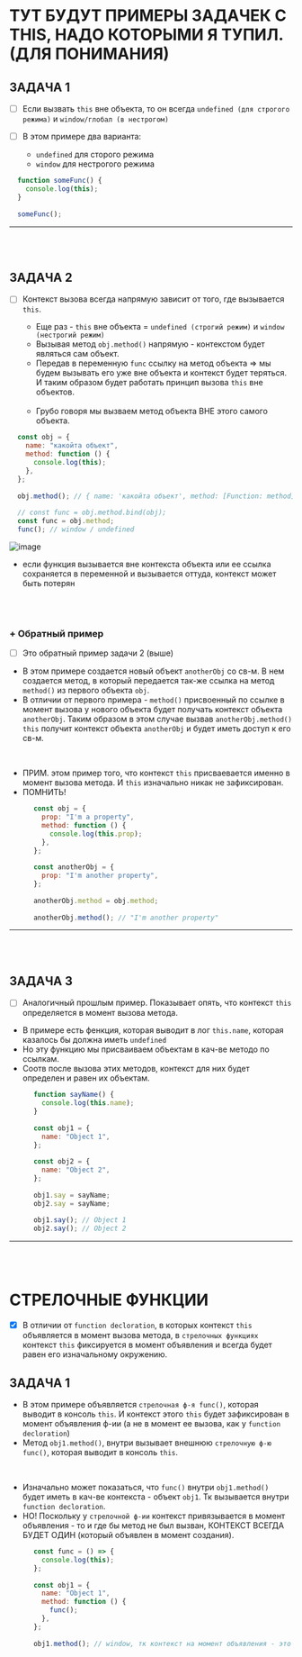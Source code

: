 # ТУТ БУДУТ ПРИМЕРЫ ЗАДАЧЕК С THIS, НАДО КОТОРЫМИ Я ТУПИЛ. (ДЛЯ ПОНИМАНИЯ)

<h2>ЗАДАЧА 1</h2>

- [ ] Если вызвать `this` вне объекта, то он всегда `undefined (для строгого режима)` и `window/глобал (в нестрогом)`
      
- [ ] В этом примере два варианта:
      
    + `undefined` для сторого режима
    + `window` для нестрогого режима

```javascript
  function someFunc() {
    console.log(this);
  }
  
  someFunc();
```

<hr>
<br>
<br>

<h2>ЗАДАЧА 2</h2>

- [ ] Контекст вызова всегда напрямую зависит от того, где вызывается `this`.

  + Еще раз - `this` вне объекта = `undefined (строгий режим)` и `window (нестрогий режим)`
  + Вызывая метод `obj.method()` напрямую - контекстом будет являться сам объект.
  + Передав в переменную `func` ссылку на метод объекта => мы будем вызывать его уже вне объекта и контекст будет теряться. И таким образом будет работать принцип вызова `this` вне объектов.
     
  <br>

  + Грубо говоря мы вызваем метод объекта ВНЕ этого самого объекта.

```javascript
  const obj = {
    name: "какойта объект",
    method: function () {
      console.log(this);
    },
  };
  
  obj.method(); // { name: 'какойта объект', method: [Function: method] }
  
  // const func = obj.method.bind(obj);
  const func = obj.method;
  func(); // window / undefined
```

![image](https://github.com/acidshotgun/learn-js-vanilla/assets/117285472/5da55ce4-571e-4ff3-ba06-d9e3afe09466)

+ если функция вызывается вне контекста объекта или ее ссылка сохраняется в переменной и вызывается оттуда, контекст может быть потерян

<br>
<br>

<h3>+ Обратный пример</h3>

- [ ] Это обратный пример задачи 2 (выше)

 + В этом примере создается новый объект `anotherObj` со св-м. В нем создается метод, в который передается так-же ссылка на метод `method()` из первого объекта `obj`.
 + В отличии от первого примера - `method()` присвоенный по ссылке в момент вызова у нового объекта будет получать контекст объекта `anotherObj`. Таким образом в этом случае вызвав `anotherObj.method()` `this` получит контекст объекта `anotherObj` и будет иметь доступ к его св-м.

 <br>

 + ПРИМ. этом пример того, что контекст `this` присваевается именно в момент вызова метода. И `this` изначально никак не зафиксирован.
 + ПОМНИТЬ!

```javascript
      const obj = {
        prop: "I'm a property",
        method: function () {
          console.log(this.prop);
        },
      };
      
      const anotherObj = {
        prop: "I'm another property",
      };
      
      anotherObj.method = obj.method;
      
      anotherObj.method(); // "I'm another property"

```

<hr>
<br>
<br>

<h2>ЗАДАЧА 3</h2>

- [ ] Аналогичный прошлым пример. Показывает опять, что контекст `this` определяется в момент вызова метода.

+ В примере есть фенкция, которая выводит в лог `this.name`, которая казалось бы должна иметь `undefined`
+ Но эту функцию мы присваиваем объектам в кач-ве методо по ссылкам.
+ Соотв после вызова этих методов, контекст для них будет определен и равен их объектам.

```javascript
      function sayName() {
        console.log(this.name);
      }
      
      const obj1 = {
        name: "Object 1",
      };
      
      const obj2 = {
        name: "Object 2",
      };
      
      obj1.say = sayName;
      obj2.say = sayName;
      
      obj1.say(); // Object 1
      obj2.say(); // Object 2
```

<hr>
<br>
<br>

# СТРЕЛОЧНЫЕ ФУНКЦИИ

- [x] В отличии от `function decloration`, в которых контекст `this` объявляется в момент вызова метода, в `стрелочных функциях` контекст `this` фиксируется в момент объявления и всегда будет равен его изначальному окружению.

<h2>ЗАДАЧА 1</h2>

+ В этом примере объявляется `стрелочная ф-я func()`, которая выводит в консоль `this`. И контекст этого `this` будет зафиксирован в момент объявления ф-ии (а не в момент ее вызова, как у `function decloration`)
+ Метод `obj1.method()`, внутри вызывает внешнюю `стрелочную ф-ю func()`, которая выводит в консоль `this`.

<br>

+ Изначально может показаться, что `func()` внутри `obj1.method()` будет иметь в кач-ве контекста - объект `obj1`. Тк вызывается внутри `function decloration`.
+ НО! Поскольку у `стрелочной ф-ии` контекст привязывается в момент объявления - то и где бы метод не был вызван, КОНТЕКСТ ВСЕГДА БУДЕТ ОДИН (который объявлен в момент создания). 

```javascript
      const func = () => {
        console.log(this);
      };
      
      const obj1 = {
        name: "Object 1",
        method: function () {
          func();
        },
      };
      
      obj1.method(); // window, тк контекст на момент объявления - это global/window
```
